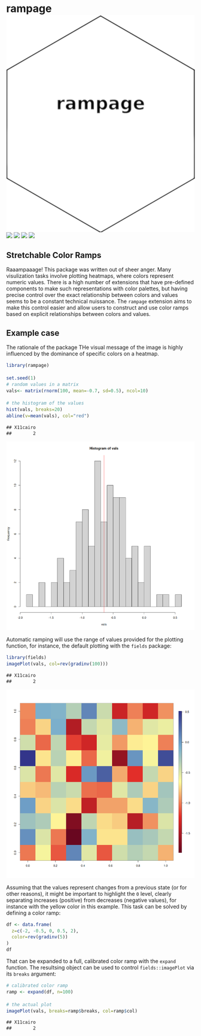
# rampage<img src="man/figures/logo.png" align="right" />

[![](https://img.shields.io/badge/devel%20version-0.2.0-green.svg)](https://github.com/adamkocsis/rampage)
[![](https://www.r-pkg.org/badges/version/rampage?color=blue)](https://cran.r-project.org/package=rampage)
[![](http://cranlogs.r-pkg.org/badges/grand-total/rampage?color=yellow)](https://cran.r-project.org/package=rampage)
[![](https://img.shields.io/badge/doi-10.5281/zenodo.10546420.-blue.svg)](https://doi.org/10.5281/zenodo.10546420.)

## Stretchable Color Ramps

Raaampaaage! This package was written out of sheer anger. Many
visulization tasks involve plotting heatmaps, where colors represent
numeric values. There is a high number of extensions that have
pre-defined components to make such representations with color palettes,
but having precise control over the exact relationship between colors
and values seems to be a constant technical nuissance. The `rampage`
extension aims to make this control easier and allow users to construct
and use color ramps based on explicit relationships between colors and
values.

## Example case

The rationale of the package THe visual message of the image is highly
influenced by the dominance of specific colors on a heatmap.

``` r
library(rampage)

set.seed(1)
# random values in a matrix
vals<- matrix(rnorm(100, mean=-0.7, sd=0.5), ncol=10)

# the histogram of the values
hist(vals, breaks=20)
abline(v=mean(vals), col="red")
```

    ## X11cairo 
    ##        2

![](man/figures/hist.png)

Automatic ramping will use the range of values provided for the plotting
function, for instance, the default plotting with the `fields` package:

``` r
library(fields)
imagePlot(vals, col=rev(gradinv(100)))
```

    ## X11cairo 
    ##        2

![](man/figures/fields_default.png)

Assuming that the values represent changes from a previous state (or for
other reasons), it might be important to highlight the `0` level,
clearly separating increases (positive) from decreases (negative
values), for instance with the yellow color in this example. This task
can be solved by defining a color ramp:

``` r
df <- data.frame(
  z=c(-2, -0.5, 0, 0.5, 2),
  color=rev(gradinv(5))
)
df
```

That can be expanded to a full, calibrated color ramp with the `expand`
function. The resultsing object can be used to control
`fields::imagePlot` via its `breaks` argument:

``` r
# calibrated color ramp
ramp <- expand(df, n=100)

# the actual plot
imagePlot(vals, breaks=ramp$breaks, col=ramp$col)
```

    ## X11cairo 
    ##        2

